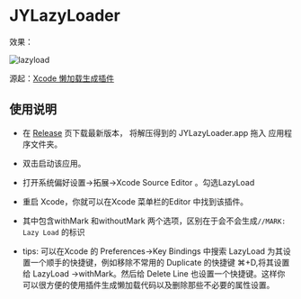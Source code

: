 # JYLazyLoader



效果：

![lazyload](https://s2.ax1x.com/2019/08/07/eILMOU.gif)



源起：[Xcode 懒加载生成插件](https://blog.devorz.com/2019/08/07/Xcode-Extension-Lazy-Load/)



## 使用说明

* 在 [Release](https://github.com/iDevOrz/JYLazyLoader/releases) 页下载最新版本， 将解压得到的 JYLazyLoader.app 拖入 应用程序文件夹。

* 双击启动该应用。

* 打开系统偏好设置->拓展->Xcode Source Editor 。勾选LazyLoad

* 重启 Xcode，你就可以在Xcode 菜单栏的Editor 中找到该插件。

* 其中包含withMark 和withoutMark 两个选项，区别在于会不会生成``//MARK: Lazy Load`` 的标识
* tips: 可以在Xcode 的 Preferences->Key Bindings 中搜索 LazyLoad 为其设置一个顺手的快捷键，例如移除不常用的 Duplicate 的快捷键 ⌘+D,将其设置给  LazyLoad →withMark。然后给 Delete Line 也设置一个快捷键。这样你可以很方便的使用插件生成懒加载代码以及删除那些不必要的属性设置。

